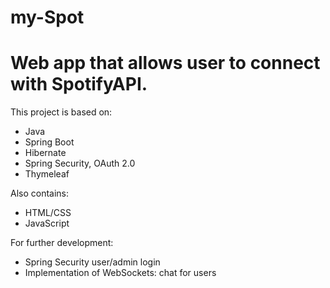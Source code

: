 # my-Spot
# Web app that allows user to connect with SpotifyAPI.

This project is based on:
* Java
* Spring Boot
* Hibernate
* Spring Security, OAuth 2.0
* Thymeleaf

Also contains:
* HTML/CSS
* JavaScript

For further development:
* Spring Security user/admin login
* Implementation of WebSockets: chat for users




